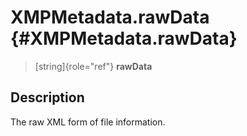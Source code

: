 XMPMetadata.rawData {#XMPMetadata.rawData}
===================

> [string]{role="ref"} **rawData**

Description
-----------

The raw XML form of file information.
